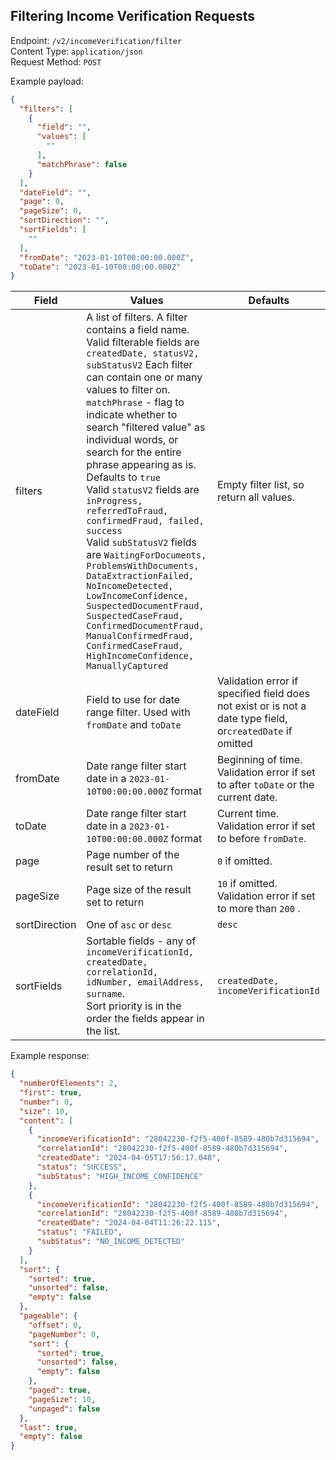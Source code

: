## Filtering Income Verification Requests

Endpoint: `/v2/incomeVerification/filter`\
Content Type: `application/json`\
Request Method: `POST`

Example payload:

```json
{
  "filters": [
    {
      "field": "",
      "values": [
        ""
      ],
      "matchPhrase": false
    }
  ],
  "dateField": "",
  "page": 0,
  "pageSize": 0,
  "sortDirection": "",
  "sortFields": [
    ""
  ],
  "fromDate": "2023-01-10T00:00:00.000Z",
  "toDate": "2023-01-10T00:00:00.000Z"
}
```

| **Field**     | **Values**                                                                                                                                                                                                                                                                                                                                                                                                                                                                                                                                                                                                                                                                                                                                   | **Defaults**                                                                                               |
|---------------|----------------------------------------------------------------------------------------------------------------------------------------------------------------------------------------------------------------------------------------------------------------------------------------------------------------------------------------------------------------------------------------------------------------------------------------------------------------------------------------------------------------------------------------------------------------------------------------------------------------------------------------------------------------------------------------------------------------------------------------------|------------------------------------------------------------------------------------------------------------|
| filters       | A list of filters. A filter contains a field name. Valid filterable fields are `createdDate, statusV2, subStatusV2` Each filter can contain one or many values to filter on.<br>`matchPhrase` - flag to indicate whether to search "filtered value" as individual words, or search for the entire phrase appearing as is. Defaults to `true`<br>Valid `statusV2` fields are `inProgress, referredToFraud, confirmedFraud, failed, success`<br>Valid `subStatusV2` fields are `WaitingForDocuments, ProblemsWithDocuments, DataExtractionFailed, NoIncomeDetected, LowIncomeConfidence, SuspectedDocumentFraud, SuspectedCaseFraud, ConfirmedDocumentFraud, ManualConfirmedFraud, ConfirmedCaseFraud, HighIncomeConfidence, ManuallyCaptured` | Empty filter list, so return all values.                                                                   |
| dateField     | Field to use for date range filter. Used with `fromDate` and `toDate`                                                                                                                                                                                                                                                                                                                                                                                                                                                                                                                                                                                                                                                                        | Validation error if specified field does not exist or is not a date type field, or`createdDate` if omitted |
| fromDate      | Date range filter start date in a `2023-01-10T00:00:00.000Z` format                                                                                                                                                                                                                                                                                                                                                                                                                                                                                                                                                                                                                                                                          | Beginning of time.<br>Validation error if set to after `toDate` or the current date.                       |
| toDate        | Date range filter start date in a `2023-01-10T00:00:00.000Z` format                                                                                                                                                                                                                                                                                                                                                                                                                                                                                                                                                                                                                                                                          | Current time.<br>Validation error if set to before `fromDate`.                                             |
| page          | Page number of the result set to return                                                                                                                                                                                                                                                                                                                                                                                                                                                                                                                                                                                                                                                                                                      | `0` if omitted.                                                                                            |
| pageSize      | Page size of the result set to return                                                                                                                                                                                                                                                                                                                                                                                                                                                                                                                                                                                                                                                                                                        | `10` if omitted.<br>Validation error if set to more than `200` .                                           |
| sortDirection | One of  `asc` or `desc`                                                                                                                                                                                                                                                                                                                                                                                                                                                                                                                                                                                                                                                                                                                      | `desc`                                                                                                     |
| sortFields    | Sortable fields - any of `incomeVerificationId, createdDate, correlationId, idNumber, emailAddress, surname`.<br>Sort priority is in the order the fields appear in the list.                                                                                                                                                                                                                                                                                                                                                                                                                                                                                                                                                                | `createdDate, incomeVerificationId`                                                                        |

Example response:

```json
{
  "numberOfElements": 2,
  "first": true,
  "number": 0,
  "size": 10,
  "content": [
    {
      "incomeVerificationId": "28042230-f2f5-400f-8589-480b7d315694",
      "correlationId": "28042230-f2f5-400f-8589-480b7d315694",
      "createdDate": "2024-04-05T17:56:17.048",
      "status": "SUCCESS",
      "subStatus": "HIGH_INCOME_CONFIDENCE"
    },
    {
      "incomeVerificationId": "28042230-f2f5-400f-8589-480b7d315694",
      "correlationId": "28042230-f2f5-400f-8589-480b7d315694",
      "createdDate": "2024-04-04T11:26:22.115",
      "status": "FAILED",
      "subStatus": "NO_INCOME_DETECTED"
    }
  ],
  "sort": {
    "sorted": true,
    "unsorted": false,
    "empty": false
  },
  "pageable": {
    "offset": 0,
    "pageNumber": 0,
    "sort": {
      "sorted": true,
      "unsorted": false,
      "empty": false
    },
    "paged": true,
    "pageSize": 10,
    "unpaged": false
  },
  "last": true,
  "empty": false
}
```